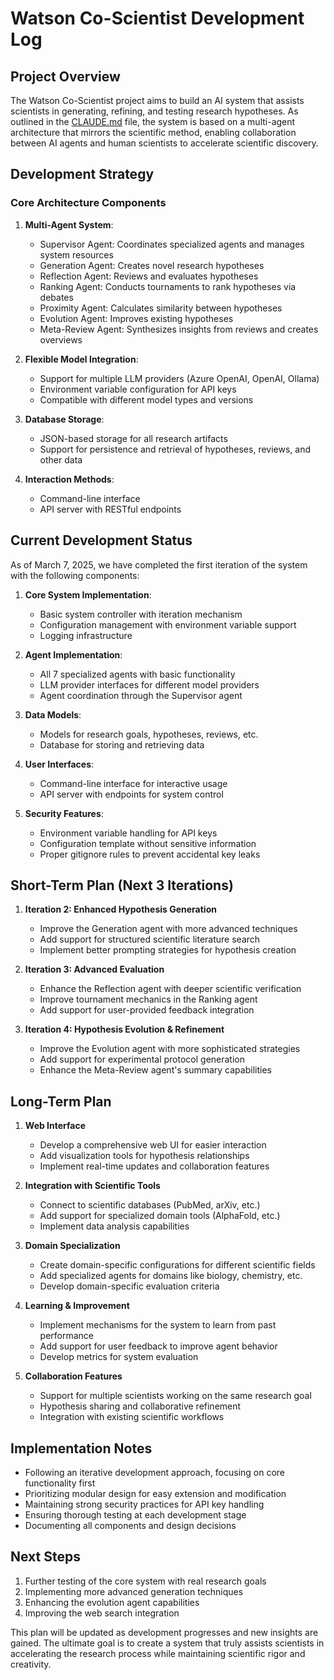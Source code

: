 # Watson Co-Scientist Development Log

## Project Overview

The Watson Co-Scientist project aims to build an AI system that assists scientists in generating, refining, and testing research hypotheses. As outlined in the [CLAUDE.md](CLAUDE.md) file, the system is based on a multi-agent architecture that mirrors the scientific method, enabling collaboration between AI agents and human scientists to accelerate scientific discovery.

## Development Strategy

### Core Architecture Components

1. **Multi-Agent System**:
   - Supervisor Agent: Coordinates specialized agents and manages system resources
   - Generation Agent: Creates novel research hypotheses
   - Reflection Agent: Reviews and evaluates hypotheses
   - Ranking Agent: Conducts tournaments to rank hypotheses via debates
   - Proximity Agent: Calculates similarity between hypotheses
   - Evolution Agent: Improves existing hypotheses
   - Meta-Review Agent: Synthesizes insights from reviews and creates overviews

2. **Flexible Model Integration**:
   - Support for multiple LLM providers (Azure OpenAI, OpenAI, Ollama)
   - Environment variable configuration for API keys
   - Compatible with different model types and versions

3. **Database Storage**:
   - JSON-based storage for all research artifacts
   - Support for persistence and retrieval of hypotheses, reviews, and other data

4. **Interaction Methods**:
   - Command-line interface
   - API server with RESTful endpoints

## Current Development Status

As of March 7, 2025, we have completed the first iteration of the system with the following components:

1. **Core System Implementation**:
   - Basic system controller with iteration mechanism
   - Configuration management with environment variable support
   - Logging infrastructure

2. **Agent Implementation**:
   - All 7 specialized agents with basic functionality
   - LLM provider interfaces for different model providers
   - Agent coordination through the Supervisor agent

3. **Data Models**:
   - Models for research goals, hypotheses, reviews, etc.
   - Database for storing and retrieving data

4. **User Interfaces**:
   - Command-line interface for interactive usage
   - API server with endpoints for system control

5. **Security Features**:
   - Environment variable handling for API keys
   - Configuration template without sensitive information
   - Proper gitignore rules to prevent accidental key leaks

## Short-Term Plan (Next 3 Iterations)

1. **Iteration 2: Enhanced Hypothesis Generation**
   - Improve the Generation agent with more advanced techniques
   - Add support for structured scientific literature search
   - Implement better prompting strategies for hypothesis creation

2. **Iteration 3: Advanced Evaluation**
   - Enhance the Reflection agent with deeper scientific verification
   - Improve tournament mechanics in the Ranking agent
   - Add support for user-provided feedback integration

3. **Iteration 4: Hypothesis Evolution & Refinement**
   - Improve the Evolution agent with more sophisticated strategies
   - Add support for experimental protocol generation
   - Enhance the Meta-Review agent's summary capabilities

## Long-Term Plan

1. **Web Interface**
   - Develop a comprehensive web UI for easier interaction
   - Add visualization tools for hypothesis relationships
   - Implement real-time updates and collaboration features

2. **Integration with Scientific Tools**
   - Connect to scientific databases (PubMed, arXiv, etc.)
   - Add support for specialized domain tools (AlphaFold, etc.)
   - Implement data analysis capabilities

3. **Domain Specialization**
   - Create domain-specific configurations for different scientific fields
   - Add specialized agents for domains like biology, chemistry, etc.
   - Develop domain-specific evaluation criteria

4. **Learning & Improvement**
   - Implement mechanisms for the system to learn from past performance
   - Add support for user feedback to improve agent behavior
   - Develop metrics for system evaluation

5. **Collaboration Features**
   - Support for multiple scientists working on the same research goal
   - Hypothesis sharing and collaborative refinement
   - Integration with existing scientific workflows

## Implementation Notes

- Following an iterative development approach, focusing on core functionality first
- Prioritizing modular design for easy extension and modification
- Maintaining strong security practices for API key handling
- Ensuring thorough testing at each development stage
- Documenting all components and design decisions

## Next Steps

1. Further testing of the core system with real research goals
2. Implementing more advanced generation techniques
3. Enhancing the evolution agent capabilities
4. Improving the web search integration

This plan will be updated as development progresses and new insights are gained. The ultimate goal is to create a system that truly assists scientists in accelerating the research process while maintaining scientific rigor and creativity.
